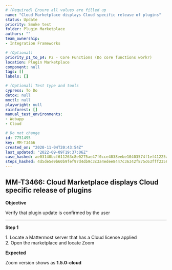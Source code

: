 ```yaml
---
# (Required) Ensure all values are filled up
name: "Cloud Marketplace displays Cloud specific release of plugins"
status: Update
priority: Smoke test
folder: Plugin Marketplace
authors: ""
team_ownership: 
- Integration Frameworks

# (Optional)
priority_p1_to_p4: P2 - Core Functions (Do core functions work?)
location: Plugin Marketplace
component: null
tags: []
labels: []

# (Optional) Test type and tools
cypress: To Do
detox: null
mmctl: null
playwright: null
rainforest: []
manual_test_environments: 
- Webapp
- Cloud

# Do not change
id: 7751495
key: MM-T3466
created_on: "2020-11-04T20:43:54Z"
last_updated: "2022-09-09T19:37:06Z"
case_hashed: ae03140bcf611263c8e0275ae47f0cce4038eebe10403574f1ef41225a027d27ef8d0489ed5f6f578a23c93fbd2015e3
steps_hashed: 4d5de5e9b60b9fef97d4db9c3c3a4edee8447c36342f875c63fff2356bbf867ddbffaad94153b52866f0f42f59142910
---
```


<!-- (Auto-generated) Based on frontmatter's "key" and "name" -->

## MM-T3466: Cloud Marketplace displays Cloud specific release of plugins

**Objective**

Verify that plugin update is confirmed by the user

---

**Step 1**

1\. Locate a Mattermost server that has a Cloud license applied\
2\. Open the marketplace and locate Zoom

**Expected**

Zoom version shows as **1.5.0-cloud**
